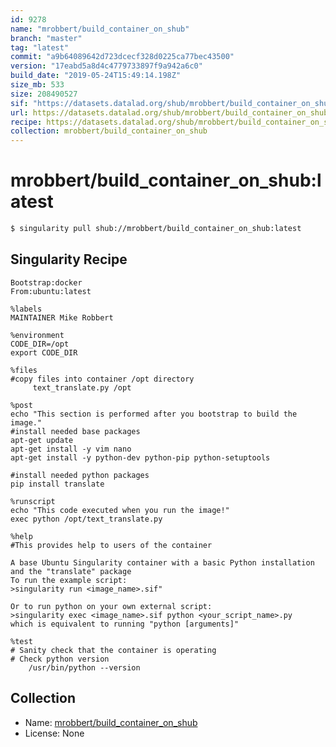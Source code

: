 ```yaml
---
id: 9278
name: "mrobbert/build_container_on_shub"
branch: "master"
tag: "latest"
commit: "a9b64089642d723dcecf328d0225ca77bec43500"
version: "17eabd5a8d4c4779733897f9a942a6c0"
build_date: "2019-05-24T15:49:14.198Z"
size_mb: 533
size: 208490527
sif: "https://datasets.datalad.org/shub/mrobbert/build_container_on_shub/latest/2019-05-24-a9b64089-17eabd5a/17eabd5a8d4c4779733897f9a942a6c0.simg"
url: https://datasets.datalad.org/shub/mrobbert/build_container_on_shub/latest/2019-05-24-a9b64089-17eabd5a/
recipe: https://datasets.datalad.org/shub/mrobbert/build_container_on_shub/latest/2019-05-24-a9b64089-17eabd5a/Singularity
collection: mrobbert/build_container_on_shub
---
```


# mrobbert/build_container_on_shub:latest

```bash
$ singularity pull shub://mrobbert/build_container_on_shub:latest
```

## Singularity Recipe

```singularity
Bootstrap:docker  
From:ubuntu:latest

%labels
MAINTAINER Mike Robbert

%environment
CODE_DIR=/opt
export CODE_DIR  

%files
#copy files into container /opt directory
     text_translate.py /opt

%post  
echo "This section is performed after you bootstrap to build the image."  
#install needed base packages
apt-get update
apt-get install -y vim nano 
apt-get install -y python-dev python-pip python-setuptools

#install needed python packages
pip install translate

%runscript
echo "This code executed when you run the image!" 
exec python /opt/text_translate.py 

%help
#This provides help to users of the container

A base Ubuntu Singularity container with a basic Python installation and the "translate" package
To run the example script:
>singularity run <image_name>.sif"

Or to run python on your own external script:
>singularity exec <image_name>.sif python <your_script_name>.py
which is equivalent to running "python [arguments]"

%test
# Sanity check that the container is operating
# Check python version
    /usr/bin/python --version
```

## Collection

 - Name: [mrobbert/build_container_on_shub](https://github.com/mrobbert/build_container_on_shub)
 - License: None

